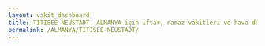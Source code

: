 ```yaml
---
layout: vakit_dashboard
title: TITISEE-NEUSTADT, ALMANYA için iftar, namaz vakitleri ve hava durumu - ilçe/eyalet seç
permalink: /ALMANYA/TITISEE-NEUSTADT/
---
```


<script type="text/javascript">
  var GLOBAL_COUNTRY = 'ALMANYA';
  var GLOBAL_CITY = 'TITISEE-NEUSTADT';
  var GLOBAL_STATE = '';
  var lat = 72;
  var lon = 21;
</script>
